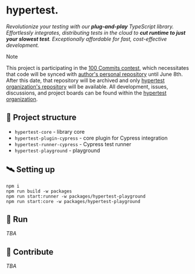 # hypertest.

_Revolutionize your testing with our **plug-and-play** TypeScript library. Effortlessly integrates, distributing tests in the cloud to **cut runtime to just your slowest test**. Exceptionally affordable for fast, cost-effective development._

> [!NOTE]
> This project is participating in the [100 Commits contest](https://100commitow.pl), which necessitates that code will be synced with [author's personal repository](https://github.com/marcinlesek/hypertest) until June 8th. After this date, that repository will be archived and only [hypertest organization's repository](https://github.com/hypertest-cloud/hypertest) will be available. All development, issues, discussions, and project boards can be found within the [hypertest organization](https://github.com/hypertest-cloud).

## :scroll: Project structure

- `hypertest-core` - library core
- `hypertest-plugin-cypress` - core plugin for Cypress integration
- `hypertest-runner-cypress` - Cypress test runner
- `hypertest-playground` - playground

## :artificial_satellite: Setting up

```
npm i
npm run build -w packages
npm run start:runner -w packages/hypertest-playground
npm run start:core -w packages/hypertest-playground
```

## :test_tube: Run

_TBA_

## :handshake: Contribute

_TBA_
